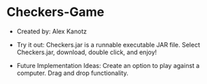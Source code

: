 # Checkers-Game
- Created by: Alex Kanotz

- Try it out:
Checkers.jar is a runnable executable JAR file. Select Checkers.jar, download, double click, and enjoy!

- Future Implementation Ideas:
Create an option to play against a computer.
Drag and drop functionality.
